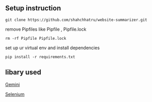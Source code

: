 ## Setup instruction

```
git clone https://github.com/shahchhatru/website-summarizer.git
```

remove Pipfiles like Pipfile , Pipfile.lock

```
rm -rf Pipfile Pipfile.lock
```

set up ur virtual env and install dependencies

```
pip install -r requirements.txt
```
## libary used 

[Gemini ](!https://ai.google.dev/tutorials/python_quickstart)

[Selenium](!https://www.selenium.dev/documentation/)


